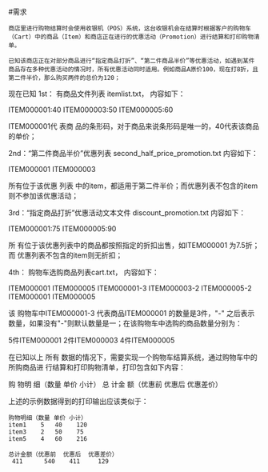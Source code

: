#需求

```
商店里进行购物结算时会使用收银机（POS）系统，这台收银机会在结算时根据客户的购物车（Cart）中的商品（Item）和商店正在进行的优惠活动（Promotion）进行结算和打印购物清单。

已知该商店正在对部分商品进行“指定商品打折”、“第二件商品半价”等优惠活动，如遇到某件商品存在多种优惠活动的情况时，所有优惠活动同时适用。例如商品A原价100，现在打8折，且第二件半价，那么购买两件的总价为120；
```

现在已知
1st： 有商品文件列表  itemlist.txt， 内容如下：

ITEM000001:40
ITEM000003:50
ITEM000005:60

ITEM000001代 表商 品的条形码，对于商品来说条形码是唯一的，40代表该商品的单价；

2nd：“第二件商品半价”优惠列表 second_half_price_promotion.txt 内容如下：

ITEM000001
ITEM000003

所有位于该优惠 列表 中的item，都适用于第二件半价；而优惠列表不包含的item则不参加该优惠活动；

3rd：“指定商品打折”优惠活动文本文件 discount_promotion.txt 内容如下：

ITEM000001:75
ITEM000005:90

所 有位于该优惠列表中的商品都按照指定的折扣出售，如ITEM000001 为7.5折；而 优惠列表不包含的item则无折扣；

4th： 购物车选购商品列表cart.txt， 内容如下：

ITEM000001
ITEM000005
ITEM000001-3
ITEM000003-2
ITEM000005-2
ITEM000001
ITEM000005

该 购物车中ITEM000001-3 代表商品ITEM000001 的数量是3件，"-" 之后表示数量，如果没有"-"则默认数量是一；在该购物车中选购的商品数量分别为：

5件ITEM000001
2件ITEM000003
4件ITEM000005

在已知以上 所有 数据的情况下，需要实现一个购物车结算系统，通过购物车中的所购商品进 行结算和打印购物清单，打印包含如下内容：

购 物明 细（数量  单价  小计）
总 计金 额（优惠前  优惠后  优惠差价）

上述的示例数据得到的打印输出应该类似于：

    购物明细（数量 单价 小计）
    item1    5   40    120
    item3    2   50    75
    item5    4   60    216

    总计金额（优惠前  优惠后  优惠差价）
     411      540    411     129

